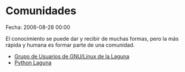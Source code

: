 Comunidades
===========

Fecha: 2006-08-28 00:00

El conocimiento se puede dar y recibir de muchas formas, pero la más rápida y humana es formar parte de una comunidad.

* [Grupo de Usuarios de GNU/Linux de la Laguna](http://gulag.org.mx/)
* [Python Laguna](http://www.pythonlaguna.com/)
